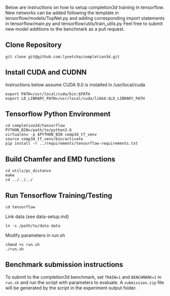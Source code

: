 Below are instructions on how to setup completion3d training in tensorflow.
New networks can be added following the template in tensorflow/models/TopNet.py 
and adding corresponding import statements in tensorflow/main.py and 
tensorflow/utils/train_utils.py Feel free to submit new model additions to the 
benchmark as a pull request.

## Clone Repository

```
git clone git@github.com:lynetcha/completion3d.git
```

## Install CUDA and CUDNN

Instructions below assume CUDA 9.0 is installed in /usr/local/cuda

```
export PATH=/usr/local/cuda/bin:$PATH
export LD_LIBRARY_PATH=/usr/local/cuda/lib64:$LD_LIBRARY_PATH
```

## Tensorflow Python Environment

```
cd completion3d/tensorflow
PYTHON_BIN=/path/to/python3.6
virtualenv -p $PYTHON_BIN comp3d_tf_venv
source comp3d_tf_venv/bin/activate
pip install -r ../requirements/tensorflow-requirements.txt

```

## Build Chamfer and EMD functions

```
cd utils/pc_distance
make
cd ../../../
```

## Run Tensorflow Training/Testing

```
cd tensorflow
```

Link data (see data-setup.md)

```
ln -s /path/to/data data
```

Modify parameters in *run.sh*

```
chmod +x run.sh
./run.sh
```

## Benchmark submission instructions

To submit to the completion3d benchmark, set ```TRAIN=1``` and ```BENCHMARK=1``` in ```run.sh``` and run the script with parameters to evaluate. A ```submission.zip``` file will be generated by the script in the experiment output folder.

